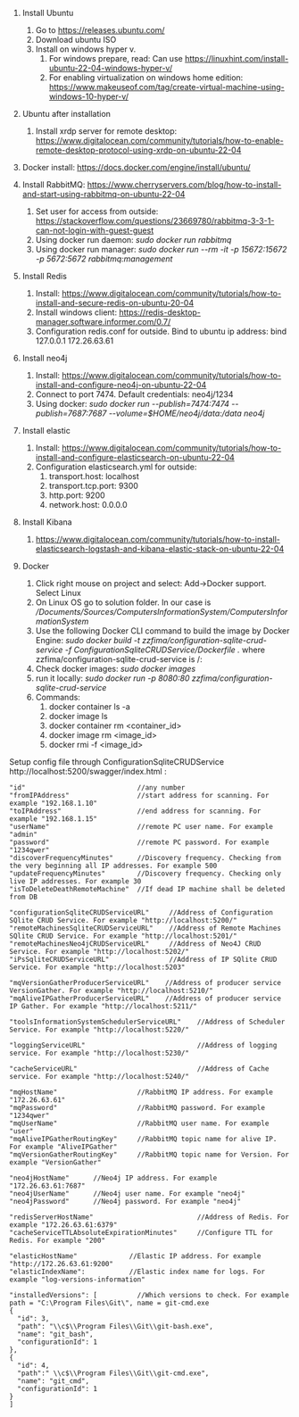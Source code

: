 1. Install Ubuntu
    1. Go to https://releases.ubuntu.com/
    1. Download ubuntu ISO
    1. Install on windows hyper v. 
        1. For windows prepare, read: Can use https://linuxhint.com/install-ubuntu-22-04-windows-hyper-v/
        1. For enabling virtualization on windows home edition: https://www.makeuseof.com/tag/create-virtual-machine-using-windows-10-hyper-v/
1. Ubuntu after installation
    1. Install xrdp server for remote desktop: https://www.digitalocean.com/community/tutorials/how-to-enable-remote-desktop-protocol-using-xrdp-on-ubuntu-22-04
1. Docker install: https://docs.docker.com/engine/install/ubuntu/ 
1. Install RabbitMQ: https://www.cherryservers.com/blog/how-to-install-and-start-using-rabbitmq-on-ubuntu-22-04
    1. Set user for access from outside: https://stackoverflow.com/questions/23669780/rabbitmq-3-3-1-can-not-login-with-guest-guest
    1. Using docker run daemon: *sudo docker run rabbitmq*
    1. Using docker run manager: *sudo docker run --rm -it -p 15672:15672 -p 5672:5672 rabbitmq:management*
1. Install Redis
    1. Install: https://www.digitalocean.com/community/tutorials/how-to-install-and-secure-redis-on-ubuntu-20-04
    1. Install windows client: https://redis-desktop-manager.software.informer.com/0.7/
    1. Configuration redis.conf for outside. Bind to ubuntu ip address: bind 127.0.0.1 172.26.63.61
1. Install neo4j
    1. Install: https://www.digitalocean.com/community/tutorials/how-to-install-and-configure-neo4j-on-ubuntu-22-04
    1. Connect to port 7474. Default credentials: neo4j/1234
    1. Using docker: *sudo docker run --publish=7474:7474 --publish=7687:7687 --volume=$HOME/neo4j/data:/data neo4j* 
1. Install elastic
    1. Install: https://www.digitalocean.com/community/tutorials/how-to-install-and-configure-elasticsearch-on-ubuntu-22-04
    1. Configuration elasticsearch.yml for outside:
        1. transport.host: localhost 
        1. transport.tcp.port: 9300 
        1. http.port: 9200
        1. network.host: 0.0.0.0
1. Install Kibana
    1.   https://www.digitalocean.com/community/tutorials/how-to-install-elasticsearch-logstash-and-kibana-elastic-stack-on-ubuntu-22-04

1. Docker
    1. Click right mouse on project and select: Add->Docker support. Select Linux
    1. On Linux OS go to solution folder. In our case is */Documents/Sources/ComputersInformationSystem/ComputersInformationSystem*
    1. Use the following Docker CLI command to build the image by Docker Engine: *sudo docker build -t zzfima/configuration-sqlite-crud-service -f ConfigurationSqliteCRUDService/Dockerfile .* where zzfima/configuration-sqlite-crud-service is <Docker Hub ID>/<Project Name>:<Version>
    1. Check docker images: *sudo docker images*
    1. run it locally: *sudo docker run -p 8080:80 zzfima/configuration-sqlite-crud-service*
    1. Commands:
        1. docker container ls -a
        1. docker image ls
        1. docker container rm <container_id>
        1. docker image rm <image_id>
        1. docker rmi -f <image_id>

Setup config file through ConfigurationSqliteCRUDService http://localhost:5200/swagger/index.html :

    "id"                            //any number
    "fromIPAddress"                 //start address for scanning. For example "192.168.1.10"
    "toIPAddress"                   //end address for scanning. For example "192.168.1.15"
    "userName"                      //remote PC user name. For example "admin"
    "password"                      //remote PC password. For example "1234qwer"
    "discoverFrequencyMinutes"      //Discovery frequency. Checking from the very beginning all IP addresses. For example 500
    "updateFrequencyMinutes"        //Discovery frequency. Checking only live IP addresses. For example 30
    "isToDeleteDeathRemoteMachine"  //If dead IP machine shall be deleted from DB
    
    "configurationSqliteCRUDServiceURL"     //Address of Configuration SQlite CRUD Service. For example "http://localhost:5200/"
    "remoteMachinesSqliteCRUDServiceURL"    //Address of Remote Machines SQlite CRUD Service. For example "http://localhost:5201/"
    "remoteMachinesNeo4jCRUDServiceURL"     //Address of Neo4J CRUD Service. For example "http://localhost:5202/"
    "iPsSqliteCRUDServiceURL"               //Address of IP SQlite CRUD Service. For example "http://localhost:5203"
    
    "mqVersionGatherProducerServiceURL"    //Address of producer service VersionGather. For example "http://localhost:5210/"
    "mqAliveIPGatherProducerServiceURL"    //Address of producer service IP Gather. For example "http://localhost:5211/"

    "toolsInformationSystemSchedulerServiceURL"    //Address of Scheduler Service. For example "http://localhost:5220/"

    "loggingServiceURL"                            //Address of logging service. For example "http://localhost:5230/"

    "cacheServiceURL"                              //Address of Cache service. For example "http://localhost:5240/"

    "mqHostName"                    //RabbitMQ IP address. For example "172.26.63.61"
    "mqPassword"                    //RabbitMQ password. For example "1234qwer"
    "mqUserName"                    //RabbitMQ user name. For example "user"
    "mqAliveIPGatherRoutingKey"     //RabbitMQ topic name for alive IP. For example "AliveIPGather"
    "mqVersionGatherRoutingKey"     //RabbitMQ topic name for Version. For example "VersionGather"

    "neo4jHostName"      //Neo4j IP address. For example "172.26.63.61:7687"    
    "neo4jUserName"      //Neo4j user name. For example "neo4j"
    "neo4jPassword"      //Neo4j password. For example "neo4j"

    "redisServerHostName"                          //Address of Redis. For example "172.26.63.61:6379"
    "cacheServiceTTLAbsoluteExpirationMinutes"     //Configure TTL for Redis. For example "200"

    "elasticHostName"             //Elastic IP address. For example "http://172.26.63.61:9200"
    "elasticIndexName":           //Elastic index name for logs. For example "log-versions-information"

    "installedVersions": [          //Which versions to check. For example path = "C:\Program Files\Git\", name = git-cmd.exe
    {
	  "id": 3,
	  "path": "\\c$\\Program Files\\Git\\git-bash.exe",
	  "name": "git_bash",
	  "configurationId": 1
	},
	{
	  "id": 4,
	  "path":" \\c$\\Program Files\\Git\\git-cmd.exe",
	  "name": "git_cmd",
	  "configurationId": 1
	}
    ]
 
